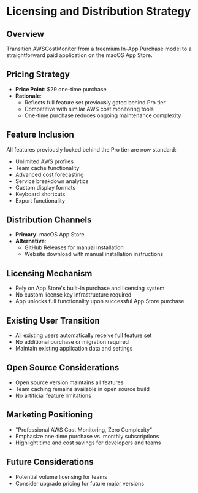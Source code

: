 # Licensing and Distribution Strategy

## Overview
Transition AWSCostMonitor from a freemium In-App Purchase model to a straightforward paid application on the macOS App Store.

## Pricing Strategy
- **Price Point**: $29 one-time purchase
- **Rationale**: 
  - Reflects full feature set previously gated behind Pro tier
  - Competitive with similar AWS cost monitoring tools
  - One-time purchase reduces ongoing maintenance complexity

## Feature Inclusion
All features previously locked behind the Pro tier are now standard:
- Unlimited AWS profiles
- Team cache functionality
- Advanced cost forecasting
- Service breakdown analytics
- Custom display formats
- Keyboard shortcuts
- Export functionality

## Distribution Channels
- **Primary**: macOS App Store
- **Alternative**: 
  - GitHub Releases for manual installation
  - Website download with manual installation instructions

## Licensing Mechanism
- Rely on App Store's built-in purchase and licensing system
- No custom license key infrastructure required
- App unlocks full functionality upon successful App Store purchase

## Existing User Transition
- All existing users automatically receive full feature set
- No additional purchase or migration required
- Maintain existing application data and settings

## Open Source Considerations
- Open source version maintains all features
- Team caching remains available in open source build
- No artificial feature limitations

## Marketing Positioning
- "Professional AWS Cost Monitoring, Zero Complexity"
- Emphasize one-time purchase vs. monthly subscriptions
- Highlight time and cost savings for developers and teams

## Future Considerations
- Potential volume licensing for teams
- Consider upgrade pricing for future major versions